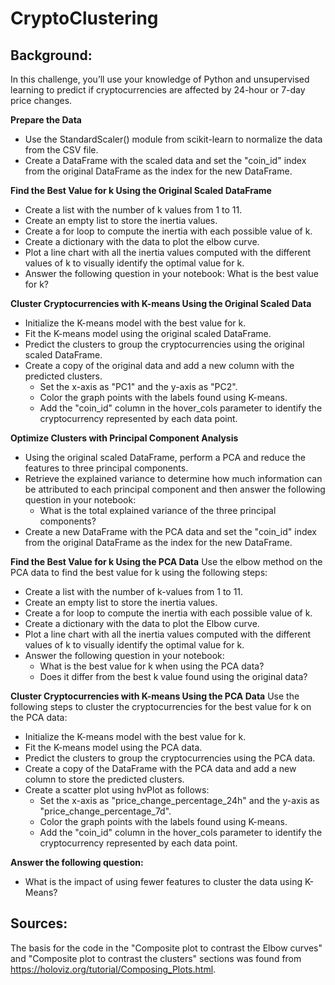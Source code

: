 # CryptoClustering
## **Background:**
In this challenge, you’ll use your knowledge of Python and unsupervised learning to predict if cryptocurrencies are affected by 24-hour or 7-day price changes.

**Prepare the Data**
- Use the StandardScaler() module from scikit-learn to normalize the data from the CSV file.
- Create a DataFrame with the scaled data and set the "coin_id" index from the original DataFrame as the index for the new DataFrame.

**Find the Best Value for k Using the Original Scaled DataFrame**
- Create a list with the number of k values from 1 to 11.
- Create an empty list to store the inertia values.
- Create a for loop to compute the inertia with each possible value of k.
- Create a dictionary with the data to plot the elbow curve.
- Plot a line chart with all the inertia values computed with the different values of k to visually identify the optimal value for k.
- Answer the following question in your notebook: What is the best value for k?

**Cluster Cryptocurrencies with K-means Using the Original Scaled Data**
- Initialize the K-means model with the best value for k.
- Fit the K-means model using the original scaled DataFrame.
- Predict the clusters to group the cryptocurrencies using the original scaled DataFrame.
- Create a copy of the original data and add a new column with the predicted clusters.
	- Set the x-axis as "PC1" and the y-axis as "PC2".
	- Color the graph points with the labels found using K-means.
	- Add the "coin_id" column in the hover_cols parameter to identify the cryptocurrency represented by each data point.

**Optimize Clusters with Principal Component Analysis**
- Using the original scaled DataFrame, perform a PCA and reduce the features to three principal components.
- Retrieve the explained variance to determine how much information can be attributed to each principal component and then answer the following question in your notebook:
	- What is the total explained variance of the three principal components?
- Create a new DataFrame with the PCA data and set the "coin_id" index from the original DataFrame as the index for the new DataFrame.

**Find the Best Value for k Using the PCA Data**
Use the elbow method on the PCA data to find the best value for k using the following steps:
- Create a list with the number of k-values from 1 to 11.
- Create an empty list to store the inertia values.
- Create a for loop to compute the inertia with each possible value of k.
- Create a dictionary with the data to plot the Elbow curve.
- Plot a line chart with all the inertia values computed with the different values of k to visually identify the optimal value for k.
- Answer the following question in your notebook:
	- What is the best value for k when using the PCA data?
	- Does it differ from the best k value found using the original data?

**Cluster Cryptocurrencies with K-means Using the PCA Data**
Use the following steps to cluster the cryptocurrencies for the best value for k on the PCA data:
- Initialize the K-means model with the best value for k.
- Fit the K-means model using the PCA data.
- Predict the clusters to group the cryptocurrencies using the PCA data.
- Create a copy of the DataFrame with the PCA data and add a new column to store the predicted clusters.
- Create a scatter plot using hvPlot as follows:
	- Set the x-axis as "price_change_percentage_24h" and the y-axis as "price_change_percentage_7d".
	- Color the graph points with the labels found using K-means.
	- Add the "coin_id" column in the hover_cols parameter to identify the cryptocurrency represented by each data point.

**Answer the following question:**
- What is the impact of using fewer features to cluster the data using K-Means?

## **Sources:**
The basis for the code in the "Composite plot to contrast the Elbow curves" and "Composite plot to contrast the clusters" sections was found from https://holoviz.org/tutorial/Composing_Plots.html.